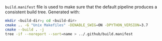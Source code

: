 `build.manifest` file is used to make sure that the default pipeline produces a consistent build tree. Generated with:
```sh
mkdir <build-dir>; cd <build-dir>
cmake .. -G "Unix Makefiles" -DENABLE_SWIG=ON -DPYTHON_VERSION=3.7
cmake --build . -j
tree -if --noreport --sort=name > ../.github/build.manifest
```

